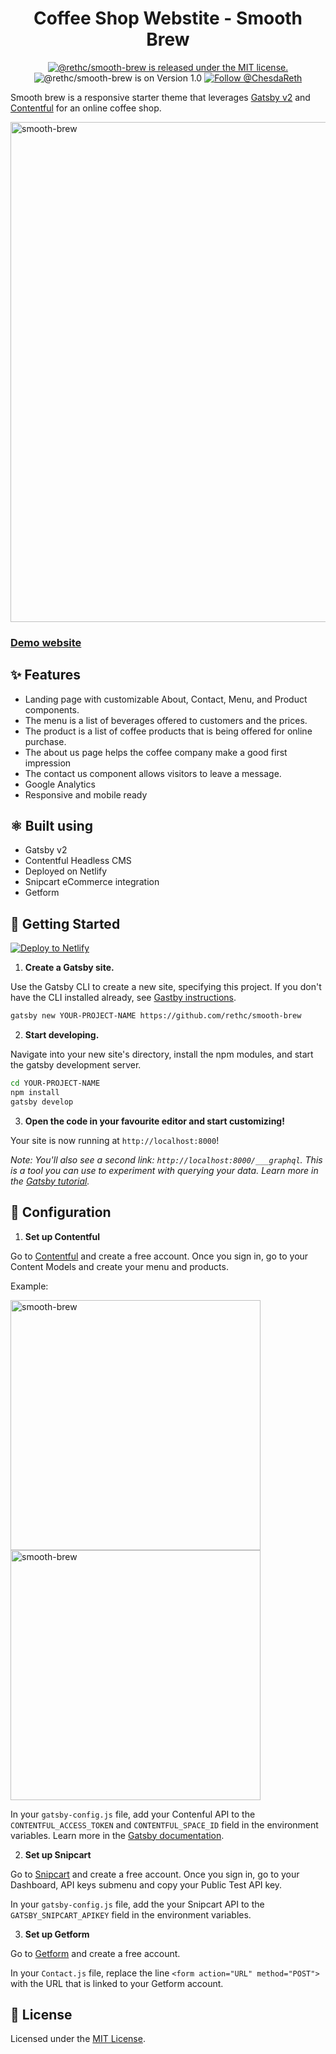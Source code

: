 
<h1 align="center">
  Coffee Shop Webstite - Smooth Brew
</h1>

<p align="center">
  <a href="https://github.com/rethc/smooth-brew/blob/master/LICENSE">
    <img src="https://img.shields.io/badge/license-MIT-blue.svg" alt="@rethc/smooth-brew is released under the MIT license." />
  </a>
<img src="https://img.shields.io/badge/Version-1.0-green" alt="@rethc/smooth-brew is on Version 1.0" />
  <a href="https://twitter.com/intent/follow?screen_name=ChesdaReth">
    <img src="https://img.shields.io/twitter/follow/ChesdaReth?label=ChesdaReth&style=social" alt="Follow @ChesdaReth" />
  </a>
</p>

Smooth brew is a responsive starter theme that leverages [Gatsby v2](https://www.gatsbyjs.org) and [Contentful](https://www.contentful.com/) for an online coffee shop.

<img height="800" alt="smooth-brew" src="http://iforce.co.nz/i/my2iazzm.43w.png">

### [Demo website](https://smooth-brew.netlify.app)

## ✨ Features

- Landing page with customizable About, Contact, Menu, and Product components.
- The menu is a list of beverages offered to customers and the prices.
- The product is a list of coffee products that is being offered for online purchase.
- The about us page helps the coffee company make a good first impression
- The contact us component allows visitors to leave a message.
- Google Analytics
- Responsive and mobile ready   

## ⚛️ Built using 

- Gatsby v2
- Contentful Headless CMS
- Deployed on Netlify
- Snipcart eCommerce integration
- Getform

## 🚀 Getting Started

[![Deploy to Netlify](https://www.netlify.com/img/deploy/button.svg)](https://app.netlify.com/start/deploy?repository=https://github.com/rethc/smooth-brew)

1. **Create a Gatsby site.**

Use the Gatsby CLI to create a new site, specifying this project. If you don't have the CLI installed already, see [Gastby instructions](https://www.gatsbyjs.org/tutorial/part-zero/#using-the-gatsby-cli).

```sh
gatsby new YOUR-PROJECT-NAME https://github.com/rethc/smooth-brew
```

2. **Start developing.**

Navigate into your new site's directory, install the npm modules, and start the gatsby development server.

```sh
cd YOUR-PROJECT-NAME
npm install
gatsby develop
```

3. **Open the code in your favourite editor and start customizing!**

Your site is now running at `http://localhost:8000`!

_Note: You'll also see a second link: _`http://localhost:8000/___graphql`_. This is a tool you can use to experiment with querying your data. Learn more in the [Gatsby tutorial](https://www.gatsbyjs.org/tutorial/part-five/#introducing-graphiql)._

## 💼 Configuration

1. **Set up Contentful**

Go to [Contentful](https://www.contentful.com/) and create a free account. Once you sign in, go to your Content Models and create your menu and products.

Example:

<img height="400" alt="smooth-brew" src="http://iforce.co.nz/i/gvrljcpg.vf3.png">

<img height="400" alt="smooth-brew" src="http://iforce.co.nz/i/grsmbg5z.eqd.png">

In your `gatsby-config.js` file, add your Contenful API to the `CONTENTFUL_ACCESS_TOKEN` and `CONTENTFUL_SPACE_ID` field in the environment variables. Learn more in the [Gatsby documentation](https://www.gatsbyjs.com/docs/how-to/local-development/environment-variables/).

2. **Set up Snipcart**

Go to [Snipcart](https://snipcart.com/) and create a free account. Once you sign in, go to your Dashboard, API keys submenu and copy your Public Test API key.

In your `gatsby-config.js` file, add the your Snipcart API to the `GATSBY_SNIPCART_APIKEY` field in the environment variables.

3. **Set up Getform**

Go to [Getform](https://getform.io/) and create a free account. 

In your `Contact.js` file, replace the line `<form action="URL" method="POST">` with the URL that is linked to your Getform account.


## 📝 License
Licensed under the [MIT License](https://github.com/rethc/smooth-brew/blob/master/LICENSE).



